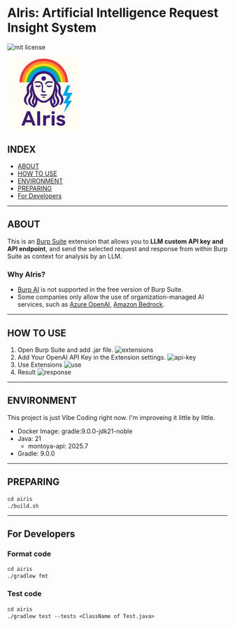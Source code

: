 # AIris: Artificial Intelligence Request Insight System

![mit license](https://img.shields.io/github/license/RyosukeDTomita/airis)

<img src="./assets/airis_icon_thunder.png" width="33%" height="33%" alt="AIris">

## INDEX

- [ABOUT](#about)
- [HOW TO USE](#how-to-use)
- [ENVIRONMENT](#environment)
- [PREPARING](#preparing)
- [For Developers](#for-developers)

---

## ABOUT

This is an [Burp Suite](https://portswigger.net/burp) extension that allows you to **LLM custom API key and API endpoint**, and send the selected request and response from within Burp Suite as context for analysis by an LLM.

### Why AIris?

- [Burp AI](https://portswigger.net/burp/ai) is not supported in the free version of Burp Suite.
- Some companies only allow the use of organization-managed AI services, such as [Azure OpenAI](https://learn.microsoft.com/ja-jp/azure/ai-foundry/openai/overview), [Amazon Bedrock](https://aws.amazon.com/jp/bedrock/).

---

## HOW TO USE

1. Open Burp Suite and add .jar file.
    ![extensions](./assets/add_extensions.png)
2. Add Your OpenAI API Key in the Extension settings.
    ![api-key](./assets/settings.png)
3. Use Extensions
    ![use](./assets/example.png)
4. Result
    ![response](./assets/example2.png)

---

## ENVIRONMENT

This project is just Vibe Coding right now.
I'm improveing it little by little.

- Docker Image: gradle:9.0.0-jdk21-noble
- Java: 21
  - montoya-api: 2025.7
- Gradle: 9.0.0

---

## PREPARING

```shell
cd airis
./build.sh
```

---

## For Developers

### Format code

```shell
cd airis
./gradlew fmt
```

### Test code

```shell
cd airis
./gradlew test --tests <ClassName of Test.java>
```
